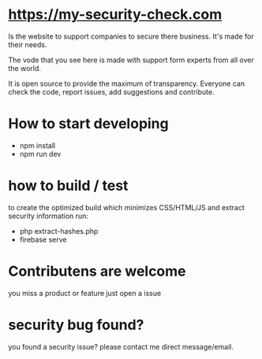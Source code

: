 # https://my-security-check.com

Is the website to support companies to secure there business.
It's made for their needs.

The vode that you see here is made with support form experts from all over the world.

It is open source to provide the maximum of transparency.
Everyone can check the code, report issues, add suggestions and contribute.


# How to start developing

- npm install
- npm run dev

# how to build / test

to create the optimized build which minimizes CSS/HTML/JS and extract security information run: 

- php extract-hashes.php
- firebase serve

# Contributens are welcome

you miss a product or feature just open a issue

# security bug found?

you found a security issue? please contact me direct message/email.
